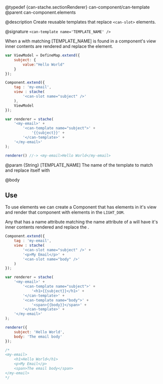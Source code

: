 @typedef {can-stache.sectionRenderer} can-component/can-template <can-template>
@parent can-component.elements

@description Create reusable templates that replace `<can-slot>` elements.

@signature `<can-template name='TEMPLATE_NAME' />`

When a <can-slot> with matching [TEMPLATE_NAME] is found in a component's view 
<can-template> inner contents are rendered and replace the <can-slot> element.

```js
var ViewModel = DefineMap.extend({
	subject: {
		value:"Hello World"
	}
});

Component.extend({
	tag : 'my-email',
	view : stache(
		'<can-slot name="subject" />'
	),
	ViewModel
});

var renderer = stache(
	'<my-email>' +
		'<can-template name="subject">' +
			'{{subject}}' +
		'</can-template>' +
	'</my-email>'
);

renderer() //-> <my-email>Hello World</my-email>
```

@param {String} [TEMPLATE_NAME] The name of the template to match and replace itself with

@body

## Use

To use <can-template> elements we can create a Component that has <can-slot> elements in it's view 
and render that component with <can-template> elements in the `LIGHT_DOM`.

Any <can-template> that has a name attribute matching the name attribute of a <can-slot> will 
have it's inner contents rendered and replace the <can-slot>.

```js
Component.extend({
	tag : 'my-email',
	view : stache(
		'<can-slot name="subject" />' +
		'<p>My Email</p>' +
		'<can-slot name="body" />'
	)
});

var renderer = stache(
	'<my-email>' +
		'<can-template name="subject">' +
			'<h1>{{subject}}</h1>' +
		'</can-template>' +
		'<can-template name="body">' +
			'<span>{{body}}</span>' +
		'</can-template>' +
	'</my-email>'
);

renderer({
	subject: 'Hello World',
	body: 'The email body'
});

/*
<my-email>
	<h1>Hello World</h1>
	<p>My Email</p>
	<span>The email body</span>
</my-email>
*/
```
